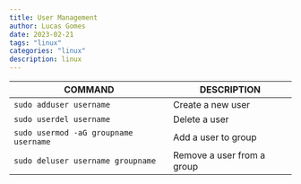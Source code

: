 ```yaml
---
title: User Management
author: Lucas Gomes
date: 2023-02-21
tags: "linux"
categories: "linux"
description: linux
---
```


COMMAND | DESCRIPTION
---|---
`sudo adduser username` | Create a new user
`sudo userdel username` | Delete a user
`sudo usermod -aG groupname username` | Add a user to group
`sudo deluser username groupname` | Remove a user from a group

